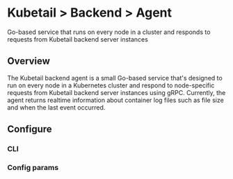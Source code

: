 # Kubetail > Backend > Agent

Go-based service that runs on every node in a cluster and responds to requests from Kubetail backend server instances

## Overview

The Kubetail backend agent is a small Go-based service that's designed to run on every node in a Kubernetes cluster and respond to node-specific requests from Kubetail backend server instances using gRPC. Currently, the agent returns realtime information about container log files such as file size and when the last event occurred.

## Configure

### CLI



### Config params

